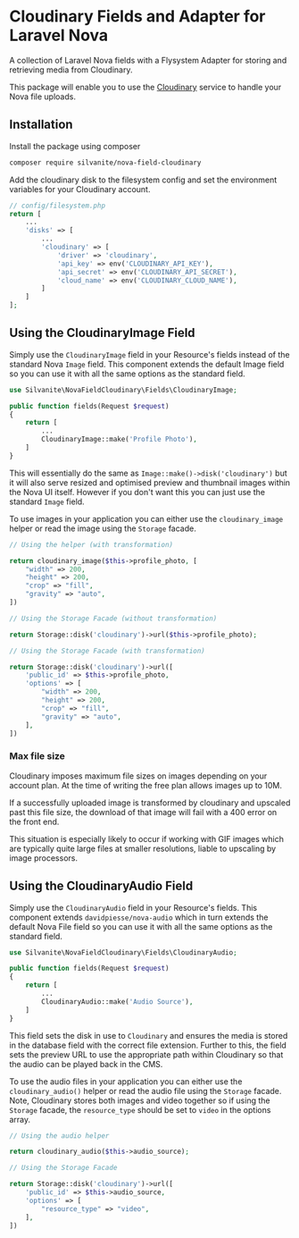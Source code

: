 # Cloudinary Fields and Adapter for Laravel Nova

A collection of Laravel Nova fields with a Flysystem Adapter for storing and retrieving media from Cloudinary.

This package will enable you to use the [Cloudinary](https://cloudinary.com) service to handle your Nova file uploads.

## Installation

Install the package using composer

```sh
composer require silvanite/nova-field-cloudinary
```

Add the cloudinary disk to the filesystem config and set the environment variables for your Cloudinary account.

```php
// config/filesystem.php
return [
    ...
    'disks' => [
        ...
        'cloudinary' => [
            'driver' => 'cloudinary',
            'api_key' => env('CLOUDINARY_API_KEY'),
            'api_secret' => env('CLOUDINARY_API_SECRET'),
            'cloud_name' => env('CLOUDINARY_CLOUD_NAME'),
        ]
    ]
];
```

## Using the CloudinaryImage Field

Simply use the `CloudinaryImage` field in your Resource's fields instead of the standard Nova `Image` field. This component extends the default Image field so you can use it with all the same options as the standard field.

```php
use Silvanite\NovaFieldCloudinary\Fields\CloudinaryImage;

public function fields(Request $request)
{
    return [
        ...
        CloudinaryImage::make('Profile Photo'),
    ]
}
```

This will essentially do the same as `Image::make()->disk('cloudinary')` but it will also serve resized and optimised preview and thumbnail images within the Nova UI itself. However if you don't want this you can just use the standard `Image` field.

To use images in your application you can either use the `cloudinary_image` helper or read the image using the `Storage` facade.

```php
// Using the helper (with transformation)

return cloudinary_image($this->profile_photo, [
    "width" => 200,
    "height" => 200,
    "crop" => "fill",
    "gravity" => "auto",
])

// Using the Storage Facade (without transformation)

return Storage::disk('cloudinary')->url($this->profile_photo);

// Using the Storage Facade (with transformation)

return Storage::disk('cloudinary')->url([
    'public_id' => $this->profile_photo,
    'options' => [
        "width" => 200,
        "height" => 200,
        "crop" => "fill",
        "gravity" => "auto",
    ],
])
```

### Max file size
Cloudinary imposes maximum file sizes on images depending on your account plan.  At the time of writing the free plan allows images up to 10M.

If a successfully uploaded image is transformed by cloudinary and upscaled past this file size, the download of that image will fail with a 400 error on the front end.

This situation is especially likely to occur if working with GIF images which are typically quite large files at smaller resolutions, liable to upscaling by image processors.

## Using the CloudinaryAudio Field

Simply use the `CloudinaryAudio` field in your Resource's fields. This component extends `davidpiesse/nova-audio` which in turn extends the default Nova File field so you can use it with all the same options as the standard field.

```php
use Silvanite\NovaFieldCloudinary\Fields\CloudinaryAudio;

public function fields(Request $request)
{
    return [
        ...
        CloudinaryAudio::make('Audio Source'),
    ]
}
```

This field sets the disk in use to `Cloudinary` and ensures the media is stored in the database field with the correct file extension.  Further to this, the field sets the preview URL to use the appropriate path within Cloudinary so that the audio can be played back in the CMS.

To use the audio files in your application you can either use the `cloudinary_audio()` helper or read the audio file using the `Storage` facade.  Note, Cloudinary stores both images and video together so if using the `Storage` facade, the `resource_type` should be set to `video` in the options array.

```php
// Using the audio helper

return cloudinary_audio($this->audio_source);

// Using the Storage Facade

return Storage::disk('cloudinary')->url([
    'public_id' => $this->audio_source,
    'options' => [
        "resource_type" => "video",
    ],
])
```

